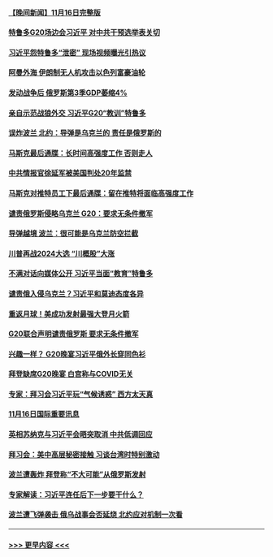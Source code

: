 #### [【晚间新闻】11月16日完整版](../pages/prog202/a103576709.md?t=11171301) 
#### [特鲁多G20场边会习近平 对中共干预选举表关切](../pages/prog202/a103576722.md?t=11171301) 
#### [习近平怨特鲁多“泄密” 现场视频曝光引热议](../pages/prog202/a103576653.md?t=11171301) 
#### [阿曼外海 伊朗制无人机攻击以色列富豪油轮](../pages/prog202/a103576649.md?t=11171301) 
#### [发动战争后 俄罗斯第3季GDP萎缩4%](../pages/prog202/a103576636.md?t=11171301) 
#### [亲自示范战狼外交 习近平G20“教训”特鲁多](../pages/prog202/a103576571.md?t=11171301) 
#### [误炸波兰  北约：导弹是乌克兰的 责任是俄罗斯的](../pages/prog202/a103576578.md?t=11171301) 
#### [马斯克最后通牒：长时间高强度工作 否则走人](../pages/prog202/a103576579.md?t=11171301) 
#### [中共情报官徐延军被美国判处20年监禁](../pages/prog202/a103576510.md?t=11171301) 
#### [马斯克对推特员工下最后通牒：留在推特将面临高强度工作](../pages/prog202/a103576448.md?t=11171301) 
#### [谴责俄罗斯侵略乌克兰 G20：要求无条件撤军](../pages/prog202/a103576389.md?t=11171301) 
#### [导弹越境 波兰：很可能是乌克兰防空拦截](../pages/prog202/a103576374.md?t=11171301) 
#### [川普再战2024大选 “川概股”大涨](../pages/prog202/a103576219.md?t=11171301) 
#### [不满对话向媒体公开 习近平当面“教育”特鲁多](../pages/prog202/a103576216.md?t=11171301) 
#### [谴责俄入侵乌克兰？习近平和莫迪态度各异](../pages/prog202/a103576213.md?t=11171301) 
#### [重返月球！美成功发射最强大登月火箭](../pages/prog202/a103576193.md?t=11171301) 
#### [G20联合声明谴责俄罗斯 要求无条件撤军](../pages/prog202/a103576170.md?t=11171301) 
#### [兴趣一样？ G20晚宴习近平俄外长穿同色衫](../pages/prog202/a103576053.md?t=11171301) 
#### [拜登缺席G20晚宴 白宫称与COVID无关](../pages/prog202/a103576059.md?t=11171301) 
#### [专家：拜习会习近平玩“气候诱惑” 西方太天真](../pages/prog202/a103576063.md?t=11171301) 
#### [11月16日国际重要讯息](../pages/prog202/a103576068.md?t=11171301) 
#### [英相苏纳克与习近平会晤突取消 中共低调回应](../pages/prog202/a103576022.md?t=11171301) 
#### [拜习会：美中高层秘密接触 习谈台湾时特别激动](../pages/prog202/a103576028.md?t=11171301) 
#### [波兰遭轰炸 拜登称“不大可能”从俄罗斯发射](../pages/prog202/a103576001.md?t=11171301) 
#### [专家解读：习近平连任后下一步要干什么？](../pages/prog202/a103575984.md?t=11171301) 
#### [波兰遭飞弹袭击 俄乌战事会否延烧 北约应对机制一次看](../pages/prog202/a103575923.md?t=11171301) 

----
#### [ >>> 更早内容 <<< ](../indexes/prog202-earlier.md)
